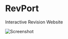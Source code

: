 RevPort
=======

Interactive Revision Website

![Screenshot](https://cloud.githubusercontent.com/assets/7833300/6350214/b3559e3c-bc29-11e4-98b7-18f2720dba29.png)
